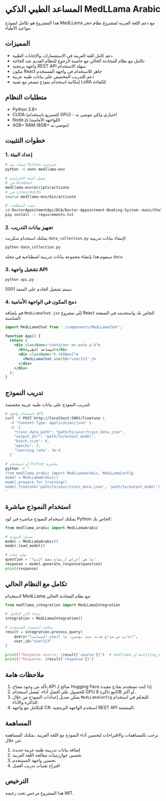 # المساعد الطبي الذكي MedLLama Arabic

هذا المشروع هو تكامل لنموذج MedLLama مع دعم اللغة العربية لمشروع نظام حجز مواعيد الأطباء.

## المميزات

- دعم كامل للغة العربية في الاستفسارات والإجابات الطبية
- تكامل مع نظام المحادثة الحالي مع خاصية الرجوع للنظام القديم عند الحاجة
- واجهة برمجية REST API سهلة الاستخدام
- مكون React جاهز للاستخدام في واجهة المستخدم
- دعم للتدريب المخصص على بيانات طبية عربية
- إمكانية استخدام نموذج مصغر مع تقنية LoRA للكفاءة

## متطلبات النظام

- Python 3.8+
- CUDA (للتسريع باستخدام GPU) - اختياري ولكن موصى به
- Node.js (للواجهة الأمامية)
- 4GB+ RAM (8GB+ موصى به)

## خطوات التثبيت

### 1. إعداد البيئة

```bash
# إنشاء بيئة Python افتراضية
python -m venv medllama-env

# تفعيل البيئة الافتراضية
# في Windows
medllama-env\Scripts\activate
# في Linux/macOS
source medllama-env/bin/activate

# تثبيت المتطلبات
cd DoctorAppoitmentApi/DCA/Doctor-Appointment-Booking-System--main/Chatbot/medllama
pip install -r requirements.txt
```

### 2. تجهيز بيانات التدريب

يمكنك استخدام سكربت `data_collection.py` لإنشاء بيانات تدريبية:

```bash
python data_collection.py
```

سيقوم هذا بإنشاء مجموعة بيانات تدريبية اصطناعية في مجلد `data`.

### 3. تشغيل واجهة API

```bash
python api.py
```

سيتم تشغيل الخادم على المنفذ 5001.

### 4. دمج المكون في الواجهة الأمامية

قم بإضافة `MedLLamaChat.jsx` إلى مشروع React الخاص بك واستخدمه في الصفحة المناسبة:

```jsx
import MedLLamaChat from './components/MedLLamaChat';

function App() {
  return (
    <div className="container mx-auto p-4">
      <h1>المساعد الطبي</h1>
      <div className="h-[600px]">
        <MedLLamaChat userId="user123" />
      </div>
    </div>
  );
}
```

## تدريب النموذج

لتدريب النموذج على بيانات طبية عربية مخصصة:

```bash
# باستخدام واجهة API
curl -X POST http://localhost:5001/finetune \
  -H "Content-Type: application/json" \
  -d '{
    "train_data_path": "path/to/your/train_data.json",
    "output_dir": "path/to/output_model",
    "batch_size": 4,
    "epochs": 3,
    "learning_rate": 3e-4
  }'

# أو باستخدام Python مباشرة
python -c "
from medllama_arabic import MedLLamaArabic, MedLLamaConfig
model = MedLLamaArabic()
model.prepare_for_training()
model.finetune('path/to/your/train_data.json', 'path/to/output_model')
"
```

## استخدام النموذج مباشرة

يمكنك استخدام النموذج مباشرة في كود Python الخاص بك:

```python
from medllama_arabic import MedLLamaArabic

# تحميل النموذج
model = MedLLamaArabic()
model.load_model()

# توليد إجابة
question = "ما هي أعراض ارتفاع ضغط الدم؟"
response = model.generate_response(question)
print(response)
```

## تكامل مع النظام الحالي

لاستخدام MedLLama مع نظام المحادثة الحالي:

```python
from medllama_integration import MedLLamaIntegration

# إنشاء كائن التكامل
integration = MedLLamaIntegration()

# معالجة استفسار المستخدم
result = integration.process_query(
    query="أعاني من صداع شديد منذ يومين، ما العلاج المناسب؟", 
    user_id="user123"
)

print(f"Response source: {result['source']}")  # medllama أو existing_chatbot
print(f"Response: {result['response']}")
```

## ملاحظات هامة

1. تأكد من وجود مفتاح API صالح لـ Hugging Face إذا كنت تستخدم نماذج مقيدة.
2. للحصول على أفضل أداء، يُفضل استخدام GPU مع ذاكرة 8GB أو أكثر.
3. يمكن تعديل إعدادات النموذج من خلال `MedLLamaConfig` للتحكم في استخدام الذاكرة والأداء.
4. للتكامل مع واجهة C#، استخدم الواجهة البرمجية REST API المضمنة.

## المساهمة

نرحب بالمساهمات والاقتراحات لتحسين أداء النموذج مع اللغة العربية. يمكنك المساهمة من خلال:

1. إضافة بيانات تدريبية طبية عربية جديدة
2. تحسين خوارزميات معالجة اللغة العربية
3. تحسين واجهة المستخدم
4. اقتراح تقنيات تدريب أفضل

## الترخيص

هذا المشروع مرخص تحت رخصة MIT. 